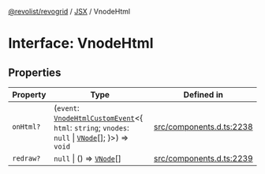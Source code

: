 [@revolist/revogrid](README.md) / [JSX](Namespace.JSX.md) / VnodeHtml

# Interface: VnodeHtml

## Properties

| Property | Type | Defined in |
| ------ | ------ | ------ |
| `onHtml?` | (`event`: [`VnodeHtmlCustomEvent`](Interface.VnodeHtmlCustomEvent.md)\<\{ `html`: `string`; `vnodes`: `null` \| [`VNode`](Interface.VNode.md)[]; \}\>) => `void` | [src/components.d.ts:2238](https://github.com/revolist/revogrid/blob/834ef2bcc7d11d36bb9e66716a7f07087a633494/src/components.d.ts#L2238) |
| `redraw?` | `null` \| () => [`VNode`](Interface.VNode.md)[] | [src/components.d.ts:2239](https://github.com/revolist/revogrid/blob/834ef2bcc7d11d36bb9e66716a7f07087a633494/src/components.d.ts#L2239) |
